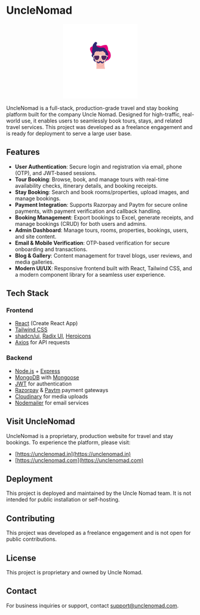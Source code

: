 # UncleNomad

<p align="center">
  <img src="frontend/uncle-nomad-frontend/public/logo2.PNG" alt="Uncle Nomad Logo" width="200" />
</p>

UncleNomad is a full-stack, production-grade travel and stay booking platform built for the company Uncle Nomad. Designed for high-traffic, real-world use, it enables users to seamlessly book tours, stays, and related travel services. This project was developed as a freelance engagement and is ready for deployment to serve a large user base.

## Features

- **User Authentication**: Secure login and registration via email, phone (OTP), and JWT-based sessions.
- **Tour Booking**: Browse, book, and manage tours with real-time availability checks, itinerary details, and booking receipts.
- **Stay Booking**: Search and book rooms/properties, upload images, and manage bookings.
- **Payment Integration**: Supports Razorpay and Paytm for secure online payments, with payment verification and callback handling.
- **Booking Management**: Export bookings to Excel, generate receipts, and manage bookings (CRUD) for both users and admins.
- **Admin Dashboard**: Manage tours, rooms, properties, bookings, users, and site content.
- **Email & Mobile Verification**: OTP-based verification for secure onboarding and transactions.
- **Blog & Gallery**: Content management for travel blogs, user reviews, and media galleries.
- **Modern UI/UX**: Responsive frontend built with React, Tailwind CSS, and a modern component library for a seamless user experience.

## Tech Stack

### Frontend

- [React](https://reactjs.org/) (Create React App)
- [Tailwind CSS](https://tailwindcss.com/)
- [shadcn/ui](https://ui.shadcn.com/), [Radix UI](https://www.radix-ui.com/), [Heroicons](https://heroicons.com/)
- [Axios](https://axios-http.com/) for API requests

### Backend

- [Node.js](https://nodejs.org/) + [Express](https://expressjs.com/)
- [MongoDB](https://www.mongodb.com/) with [Mongoose](https://mongoosejs.com/)
- [JWT](https://jwt.io/) for authentication
- [Razorpay](https://razorpay.com/) & [Paytm](https://paytm.com/) payment gateways
- [Cloudinary](https://cloudinary.com/) for media uploads
- [Nodemailer](https://nodemailer.com/) for email services

## Visit UncleNomad

UncleNomad is a proprietary, production website for travel and stay bookings. To experience the platform, please visit:

- [https://unclenomad.in](https://unclenomad.in)
- [https://unclenomad.com](https://unclenomad.com)

## Deployment

This project is deployed and maintained by the Uncle Nomad team. It is not intended for public installation or self-hosting.

## Contributing

This project was developed as a freelance engagement and is not open for public contributions.

## License

This project is proprietary and owned by Uncle Nomad.

## Contact

For business inquiries or support, contact [support@unclenomad.com](mailto:support@unclenomad.com).
